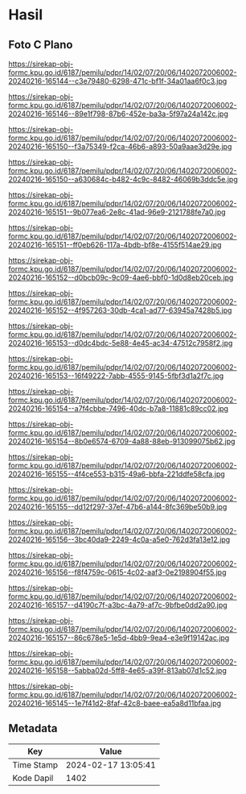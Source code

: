 # Hasil

## Foto C Plano

https://sirekap-obj-formc.kpu.go.id/6187/pemilu/pdpr/14/02/07/20/06/1402072006002-20240216-165144--c3e79480-6298-471c-bf1f-34a01aa6f0c3.jpg

https://sirekap-obj-formc.kpu.go.id/6187/pemilu/pdpr/14/02/07/20/06/1402072006002-20240216-165146--89e1f798-87b6-452e-ba3a-5f97a24a142c.jpg

https://sirekap-obj-formc.kpu.go.id/6187/pemilu/pdpr/14/02/07/20/06/1402072006002-20240216-165150--f3a75349-f2ca-46b6-a893-50a9aae3d29e.jpg

https://sirekap-obj-formc.kpu.go.id/6187/pemilu/pdpr/14/02/07/20/06/1402072006002-20240216-165150--a630684c-b482-4c9c-8482-46069b3ddc5e.jpg

https://sirekap-obj-formc.kpu.go.id/6187/pemilu/pdpr/14/02/07/20/06/1402072006002-20240216-165151--9b077ea6-2e8c-41ad-96e9-2121788fe7a0.jpg

https://sirekap-obj-formc.kpu.go.id/6187/pemilu/pdpr/14/02/07/20/06/1402072006002-20240216-165151--ff0eb626-117a-4bdb-bf8e-4155f514ae29.jpg

https://sirekap-obj-formc.kpu.go.id/6187/pemilu/pdpr/14/02/07/20/06/1402072006002-20240216-165152--d0bcb09c-9c09-4ae6-bbf0-1d0d8eb20ceb.jpg

https://sirekap-obj-formc.kpu.go.id/6187/pemilu/pdpr/14/02/07/20/06/1402072006002-20240216-165152--4f957263-30db-4ca1-ad77-63945a7428b5.jpg

https://sirekap-obj-formc.kpu.go.id/6187/pemilu/pdpr/14/02/07/20/06/1402072006002-20240216-165153--d0dc4bdc-5e88-4e45-ac34-47512c7958f2.jpg

https://sirekap-obj-formc.kpu.go.id/6187/pemilu/pdpr/14/02/07/20/06/1402072006002-20240216-165153--16f49222-7abb-4555-9145-5fbf3d1a2f7c.jpg

https://sirekap-obj-formc.kpu.go.id/6187/pemilu/pdpr/14/02/07/20/06/1402072006002-20240216-165154--a7f4cbbe-7496-40dc-b7a8-11881c89cc02.jpg

https://sirekap-obj-formc.kpu.go.id/6187/pemilu/pdpr/14/02/07/20/06/1402072006002-20240216-165154--8b0e6574-6709-4a88-88eb-913099075b62.jpg

https://sirekap-obj-formc.kpu.go.id/6187/pemilu/pdpr/14/02/07/20/06/1402072006002-20240216-165155--4f4ce553-b315-49a6-bbfa-221ddfe58cfa.jpg

https://sirekap-obj-formc.kpu.go.id/6187/pemilu/pdpr/14/02/07/20/06/1402072006002-20240216-165155--dd12f297-37ef-47b6-a144-8fc369be50b9.jpg

https://sirekap-obj-formc.kpu.go.id/6187/pemilu/pdpr/14/02/07/20/06/1402072006002-20240216-165156--3bc40da9-2249-4c0a-a5e0-762d3fa13e12.jpg

https://sirekap-obj-formc.kpu.go.id/6187/pemilu/pdpr/14/02/07/20/06/1402072006002-20240216-165156--f8f4759c-0615-4c02-aaf3-0e2198904f55.jpg

https://sirekap-obj-formc.kpu.go.id/6187/pemilu/pdpr/14/02/07/20/06/1402072006002-20240216-165157--d4190c7f-a3bc-4a79-af7c-9bfbe0dd2a90.jpg

https://sirekap-obj-formc.kpu.go.id/6187/pemilu/pdpr/14/02/07/20/06/1402072006002-20240216-165157--86c678e5-1e5d-4bb9-9ea4-e3e9f19142ac.jpg

https://sirekap-obj-formc.kpu.go.id/6187/pemilu/pdpr/14/02/07/20/06/1402072006002-20240216-165158--5abba02d-5ff8-4e65-a39f-813ab07d1c52.jpg

https://sirekap-obj-formc.kpu.go.id/6187/pemilu/pdpr/14/02/07/20/06/1402072006002-20240216-165145--1e7f41d2-8faf-42c8-baee-ea5a8d11bfaa.jpg


## Metadata

| Key        | Value               |
| ---------- | ------------------- |
| Time Stamp | 2024-02-17 13:05:41 |
| Kode Dapil | 1402                |



